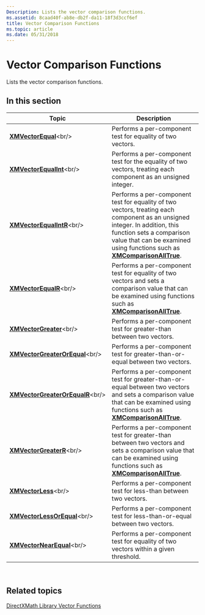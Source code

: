 ```yaml
---
Description: Lists the vector comparison functions.
ms.assetid: 8caad40f-ab8e-db2f-da11-18f3d3ccf6ef
title: Vector Comparison Functions
ms.topic: article
ms.date: 05/31/2018
---
```


# Vector Comparison Functions

Lists the vector comparison functions.

## In this section



| Topic                                                                 | Description                                                                                                                                                                                                                                                               |
|-----------------------------------------------------------------------|---------------------------------------------------------------------------------------------------------------------------------------------------------------------------------------------------------------------------------------------------------------------------|
| [**XMVectorEqual**](https://msdn.microsoft.com/en-us/library/Ee421013(v=VS.85).aspx)<br/>                     | Performs a per-component test for equality of two vectors.<br/>                                                                                                                                                                                                     |
| [**XMVectorEqualInt**](https://msdn.microsoft.com/en-us/library/Ee421014(v=VS.85).aspx)<br/>               | Performs a per-component test for the equality of two vectors, treating each component as an unsigned integer.<br/>                                                                                                                                                 |
| [**XMVectorEqualIntR**](https://msdn.microsoft.com/en-us/library/Hh404784(v=VS.85).aspx)<br/>             | Performs a per-component test for equality of two vectors, treating each component as an unsigned integer. In addition, this function sets a comparison value that can be examined using functions such as [**XMComparisonAllTrue**](/windows/desktop/api/DirectXMath/nf-directxmath-xmcomparisonalltrue).<br/> |
| [**XMVectorEqualR**](https://msdn.microsoft.com/en-us/library/Hh404785(v=VS.85).aspx)<br/>                   | Performs a per-component test for equality of two vectors and sets a comparison value that can be examined using functions such as [**XMComparisonAllTrue**](/windows/desktop/api/DirectXMath/nf-directxmath-xmcomparisonalltrue).<br/>                                                                         |
| [**XMVectorGreater**](https://msdn.microsoft.com/en-us/library/Ee421155(v=VS.85).aspx)<br/>                 | Performs a per-component test for greater-than between two vectors.<br/>                                                                                                                                                                                            |
| [**XMVectorGreaterOrEqual**](https://msdn.microsoft.com/en-us/library/Ee421156(v=VS.85).aspx)<br/>   | Performs a per-component test for greater-than-or-equal between two vectors.<br/>                                                                                                                                                                                   |
| [**XMVectorGreaterOrEqualR**](https://msdn.microsoft.com/en-us/library/Hh404798(v=VS.85).aspx)<br/> | Performs a per-component test for greater-than-or-equal between two vectors and sets a comparison value that can be examined using functions such as [**XMComparisonAllTrue**](/windows/desktop/api/DirectXMath/nf-directxmath-xmcomparisonalltrue).<br/>                                                       |
| [**XMVectorGreaterR**](https://msdn.microsoft.com/en-us/library/Hh404799(v=VS.85).aspx)<br/>               | Performs a per-component test for greater-than between two vectors and sets a comparison value that can be examined using functions such as [**XMComparisonAllTrue**](/windows/desktop/api/DirectXMath/nf-directxmath-xmcomparisonalltrue).<br/>                                                                |
| [**XMVectorLess**](https://msdn.microsoft.com/en-us/library/Ee421173(v=VS.85).aspx)<br/>                       | Performs a per-component test for less-than between two vectors.<br/>                                                                                                                                                                                               |
| [**XMVectorLessOrEqual**](https://msdn.microsoft.com/en-us/library/Ee421174(v=VS.85).aspx)<br/>         | Performs a per-component test for less-than-or-equal between two vectors.<br/>                                                                                                                                                                                      |
| [**XMVectorNearEqual**](https://msdn.microsoft.com/en-us/library/Ee421187(v=VS.85).aspx)<br/>             | Performs a per-component test for equality of two vectors within a given threshold. <br/>                                                                                                                                                                           |



 

## Related topics

<dl> <dt>

[DirectXMath Library Vector Functions](ovw-xnamath-reference-functions-vector.md)
</dt> </dl>

 

 




